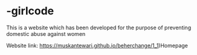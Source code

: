 # -girlcode

This is a website which has been developed for the purpose of preventing domestic abuse against women

Website link: https://muskantewari.github.io/beherchange/1_1)Homepage
